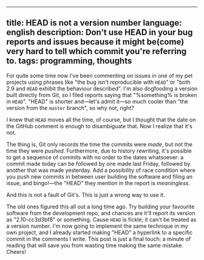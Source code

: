 ----
title: HEAD is not a version number
language: english
description: Don't use HEAD in your bug reports and issues because it might
    be(come) very hard to tell which commit you're referring to.
tags: programming, thoughts
----

For quite some time now I've been commenting on issues in one of my pet projects
using phrases like "the bug isn't reproducible with `HEAD`" or "both 2.9 and
`HEAD` exhibit the behaviour described". I'm also dogfooding a version built
directly from Git, so I filed reports saying that "%something% is broken in
`HEAD`". "HEAD" is shorter and—let's admit it—so much cooler than "the version
from the `master` branch", so why not, right?

I knew that `HEAD` moves all the time, of course, but I thought that the date on
the GitHub comment is enough to disambiguate that. Now I realize that it's not.

The thing is, Git only records the time the commits were *made*, but not the
time they were *pushed*. Furthermore, due to history rewriting, it's possible to
get a sequence of commits with no order to the dates whatsoever: a commit made
today can be followed by one made last Friday, followed by another that was made
yesterday. Add a possibility of race condition where you push new commits in
between user building the software and filing an issue, and bingo!—the "HEAD"
they mention in the report is *meaningless*.

And this is not a fault of Git's. This is just a wrong way to use it.

The old ones figured this all out a long time ago. Try building your favourite
software from the development repo, and chances are it'll report its version as
"2.10-cc3d3bf8" or something. Cause `HEAD` is fickle; it can't be treated as
a version number. I'm now going to implement the same technique in my own
project, and I already started making "HEAD" a hyperlink to a specific commit in
the comments I write. This post is just a final touch: a minute of reading that
will save you from wasting time making the same mistake. Cheers!
